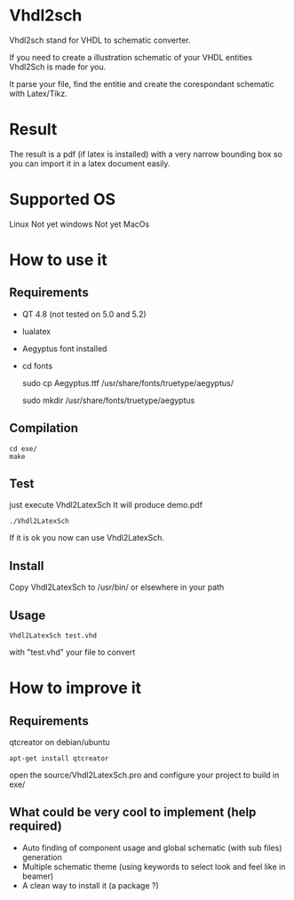 Vhdl2sch
========
Vhdl2sch stand for VHDL to schematic converter.

If you need to create a illustration schematic of your VHDL entities Vhdl2Sch is made for you.

It parse your file, find the entitie and create the corespondant schematic with Latex/Tikz.

Result
======
The result is a pdf (if latex is installed) with a very narrow bounding box so you can import it in a latex document easily.

Supported OS
============
Linux
Not yet windows
Not yet MacOs

How to use it
=============
Requirements
------------
- QT 4.8 (not tested on 5.0 and 5.2)
- lualatex
- Aegyptus font installed 
- 
    cd fonts

    sudo cp Aegyptus.ttf /usr/share/fonts/truetype/aegyptus/
    
    sudo mkdir /usr/share/fonts/truetype/aegyptus


Compilation
-----------
    cd exe/
    make

Test
----
just execute Vhdl2LatexSch
It will produce demo.pdf

    ./Vhdl2LatexSch

If it is ok you now can use Vhdl2LatexSch.

Install
-------
Copy Vhdl2LatexSch to /usr/bin/ or elsewhere in your path

Usage
-----

    Vhdl2LatexSch test.vhd 

with "test.vhd" your file to convert

How to improve it
=================
Requirements
------------
qtcreator
on debian/ubuntu

    apt-get install qtcreator

open the source/Vhdl2LatexSch.pro
and configure your project to build in exe/

What could be very cool to implement (help required)
------------------------------------
  * Auto finding of component usage and global schematic (with sub files) generation
  * Multiple schematic theme (using keywords to select look and feel like in beamer)
  * A clean way to install it (a package ?)


